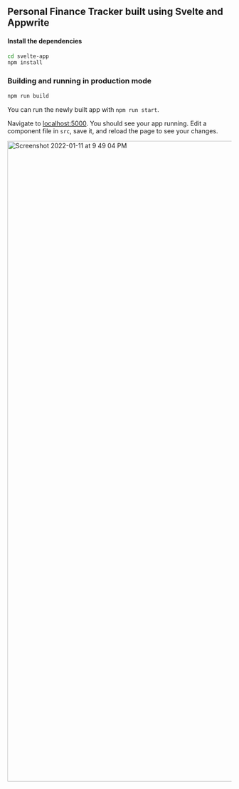 ## Personal Finance Tracker built using Svelte and Appwrite


#### Install the dependencies

```bash
cd svelte-app
npm install
```

### Building and running in production mode

```bash
npm run build
```

You can run the newly built app with `npm run start`.

Navigate to [localhost:5000](http://localhost:5000). You should see your app running. Edit a component file in `src`, save it, and reload the page to see your changes.


<img width="1438" alt="Screenshot 2022-01-11 at 9 49 04 PM" src="https://user-images.githubusercontent.com/43381712/148980590-84972173-79f6-4fde-bce5-57ac6ccb0a23.png">
